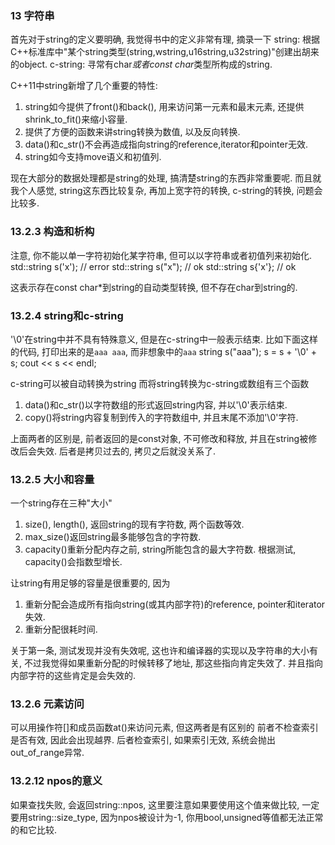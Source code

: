 ### 13 字符串 ###

首先对于string的定义要明确, 我觉得书中的定义非常有理, 摘录一下
string: 根据C++标准库中"某个string类型(string,wstring,u16string,u32string)"创建出胡来的object.
c-string: 寻常有char*或者const char*类型所构成的string.

C++11中string新增了几个重要的特性:
1. string如今提供了front()和back(), 用来访问第一元素和最末元素, 还提供shrink_to_fit()来缩小容量.
2. 提供了方便的函数来讲string转换为数值, 以及反向转换.
3. data()和c_str()不会再造成指向string的reference,iterator和pointer无效.
4. string如今支持move语义和初值列.

现在大部分的数据处理都是string的处理, 搞清楚string的东西非常重要呢. 而且就我个人感觉, string这东西比较复杂, 再加上宽字符的转换, c-string的转换, 问题会比较多.

### 13.2.3 构造和析构 ###

注意, 你不能以单一字符初始化某字符串, 但可以以字符串或者初值列来初始化.
	std::string s('x'); // error
	std::string s("x"); // ok
	std::string s{'x'}; // ok

这表示存在const char*到string的自动类型转换, 但不存在char到string的.

### 13.2.4 string和c-string ###

'\0'在string中并不具有特殊意义, 但是在c-string中一般表示结束.
比如下面这样的代码, 打印出来的是`aaa aaa`, 而非想象中的`aaa`
	string s("aaa");
	s = s + '\0' + s;
	cout << s << endl;

c-string可以被自动转换为string
而将string转换为c-string或数组有三个函数
1. data()和c_str()以字符数组的形式返回string内容, 并以'\0'表示结束.
2. copy()将string内容复制到传入的字符数组中, 并且末尾不添加'\0'字符.

上面两者的区别是, 前者返回的是const对象, 不可修改和释放, 并且在string被修改后会失效.
后者是拷贝过去的, 拷贝之后就没关系了.

### 13.2.5 大小和容量 ###

一个string存在三种"大小"
1. size(), length(), 返回string的现有字符数, 两个函数等效.
2. max_size()返回string最多能够包含的字符数.
3. capacity()重新分配内存之前, string所能包含的最大字符数. 根据测试, capacity()会指数型增长.

让string有用足够的容量是很重要的, 因为
1. 重新分配会造成所有指向string(或其内部字符)的reference, pointer和iterator失效.
2. 重新分配很耗时间.

关于第一条, 测试发现并没有失效呢, 这也许和编译器的实现以及字符串的大小有关, 不过我觉得如果重新分配的时候转移了地址, 那这些指向肯定失效了. 并且指向内部字符的这些肯定是会失效的.

### 13.2.6 元素访问 ###

可以用操作符[]和成员函数at()来访问元素, 但这两者是有区别的
前者不检查索引是否有效, 因此会出现越界.
后者检查索引, 如果索引无效, 系统会抛出out_of_range异常.

### 13.2.12 npos的意义 ###

如果查找失败, 会返回string::npos, 这里要注意如果要使用这个值来做比较, 一定要用string::size_type, 因为npos被设计为-1, 你用bool,unsigned等值都无法正常的和它比较.

